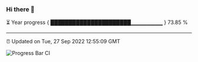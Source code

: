 ### Hi there 👋

⏳ Year progress { ██████████████████████▁▁▁▁▁▁▁▁ } 73.85 %

---

⏰ Updated on Tue, 27 Sep 2022 12:55:09 GMT

![Progress Bar CI](https://github.com/ZhaoGui/ZhaoGui/workflows/Progress%20Bar%20CI/badge.svg)
